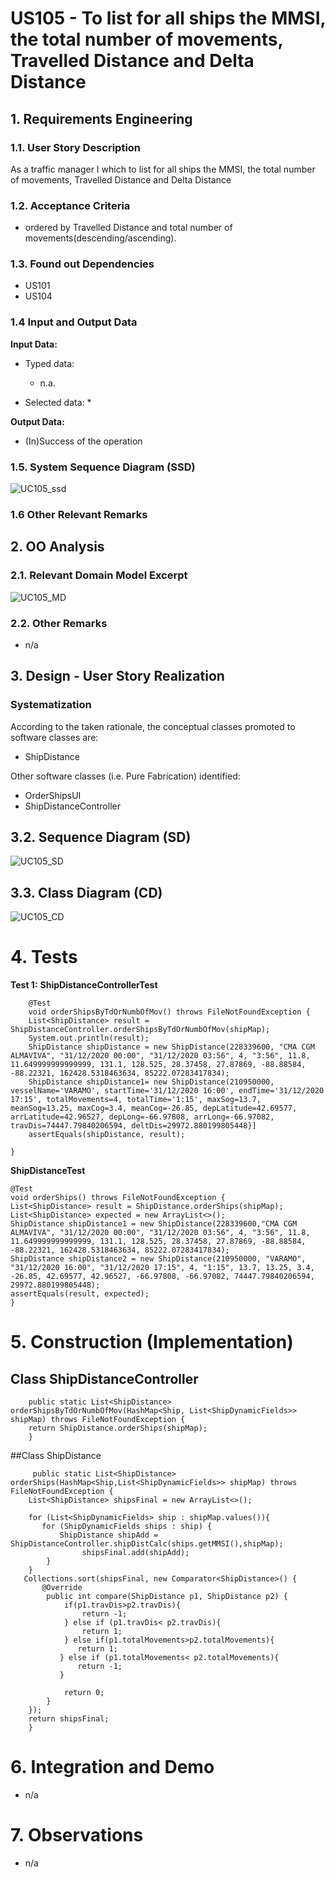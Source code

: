 # US105 - To list for all ships the MMSI, the total number of movements, Travelled Distance and Delta Distance

## 1. Requirements Engineering


### 1.1. User Story Description


As a traffic manager I which to list for all ships the MMSI, the total number of
movements, Travelled Distance and Delta Distance


### 1.2. Acceptance Criteria

- ordered by Travelled Distance and total number of movements(descending/ascending).

### 1.3. Found out Dependencies
- US101
- US104



### 1.4 Input and Output Data


**Input Data:**

* Typed data:
    * n.a.
    


* Selected data:
    *

**Output Data:**

* (In)Success of the operation

### 1.5. System Sequence Diagram (SSD)


![UC105_ssd](UC105_SSD.svg)


### 1.6 Other Relevant Remarks




## 2. OO Analysis

### 2.1. Relevant Domain Model Excerpt

![UC105_MD](UC105_MD.svg)

### 2.2. Other Remarks

* n/a


## 3. Design - User Story Realization

### Systematization ##

According to the taken rationale, the conceptual classes promoted to software classes are:

* ShipDistance


Other software classes (i.e. Pure Fabrication) identified:

* OrderShipsUI
* ShipDistanceController


## 3.2. Sequence Diagram (SD)


![UC105_SD](UC105_SD.svg)


## 3.3. Class Diagram (CD)

![UC105_CD](UC105.CD.svg)

# 4. Tests

**Test 1:** **ShipDistanceControllerTest**

        @Test
        void orderShipsByTdOrNumbOfMov() throws FileNotFoundException {
        List<ShipDistance> result = ShipDistanceController.orderShipsByTdOrNumbOfMov(shipMap);
        System.out.println(result);
        ShipDistance shipDistance = new ShipDistance(228339600, "CMA CGM ALMAVIVA", "31/12/2020 00:00", "31/12/2020 03:56", 4, "3:56", 11.8, 11.649999999999999, 131.1, 128.525, 28.37458, 27.87869, -88.88584, -88.22321, 162428.5318463634, 85222.07283417834);
        ShipDistance shipDistance1= new ShipDistance(210950000, vesselName='VARAMO', startTime='31/12/2020 16:00', endTime='31/12/2020 17:15', totalMovements=4, totalTime='1:15', maxSog=13.7, meanSog=13.25, maxCog=3.4, meanCog=-26.85, depLatitude=42.69577, arrLatitude=42.96527, depLong=-66.97808, arrLong=-66.97082, travDis=74447.79840206594, deltDis=29972.880199805448}]
        assertEquals(shipDistance, result);

    }

**ShipDistanceTest**

    @Test
    void orderShips() throws FileNotFoundException {
    List<ShipDistance> result = ShipDistance.orderShips(shipMap);
    List<ShipDistance> expected = new ArrayList<>();
    ShipDistance shipDistance1 = new ShipDistance(228339600,"CMA CGM ALMAVIVA", "31/12/2020 00:00", "31/12/2020 03:56", 4, "3:56", 11.8, 11.649999999999999, 131.1, 128.525, 28.37458, 27.87869, -88.88584, -88.22321, 162428.5318463634, 85222.07283417834);
    ShipDistance shipDistance2 = new ShipDistance(210950000, "VARAMO", "31/12/2020 16:00", "31/12/2020 17:15", 4, "1:15", 13.7, 13.25, 3.4, -26.85, 42.69577, 42.96527, -66.97808, -66.97082, 74447.79840206594, 29972.880199805448);
    assertEquals(result, expected);
    }





# 5. Construction (Implementation)


## Class ShipDistanceController

        public static List<ShipDistance> orderShipsByTdOrNumbOfMov(HashMap<Ship, List<ShipDynamicFields>> shipMap) throws FileNotFoundException {
        return ShipDistance.orderShips(shipMap);
        }
##Class ShipDistance



         public static List<ShipDistance> orderShips(HashMap<Ship,List<ShipDynamicFields>> shipMap) throws FileNotFoundException {
        List<ShipDistance> shipsFinal = new ArrayList<>();

        for (List<ShipDynamicFields> ship : shipMap.values()){
           for (ShipDynamicFields ships : ship) {
               ShipDistance shipAdd = ShipDistanceController.shipDistCalc(ships.getMMSI(),shipMap);
                    shipsFinal.add(shipAdd);
            }
        }
       Collections.sort(shipsFinal, new Comparator<ShipDistance>() {
           @Override
            public int compare(ShipDistance p1, ShipDistance p2) {
                if(p1.travDis>p2.travDis){
                    return -1;
                } else if (p1.travDis< p2.travDis){
                    return 1;
                } else if(p1.totalMovements>p2.totalMovements){
                   return 1;
               } else if (p1.totalMovements< p2.totalMovements){
                   return -1;
               }

                return 0;
            }
        });
        return shipsFinal;
        }

# 6. Integration and Demo

* n/a

# 7. Observations

* n/a




